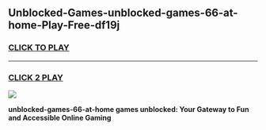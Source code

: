 
## Unblocked-Games-unblocked-games-66-at-home-Play-Free-df19j
<h3>
<a href="https://premium76.site?title=unblocked-games-66-at-home&ref=10A">CLICK TO PLAY</a></h3>
<hr>

<h3>
<a href="https://premium76.site?title=unblocked-games-66-at-home&ref=10A">CLICK 2 PLAY</a>
  
</h3>

<a href="https://premium76.site?title=unblocked-games-66-at-home&ref=10A"><img src="https://clearcache.store/games.png"></a>


**unblocked-games-66-at-home games unblocked: Your Gateway to Fun and Accessible Online Gaming**
